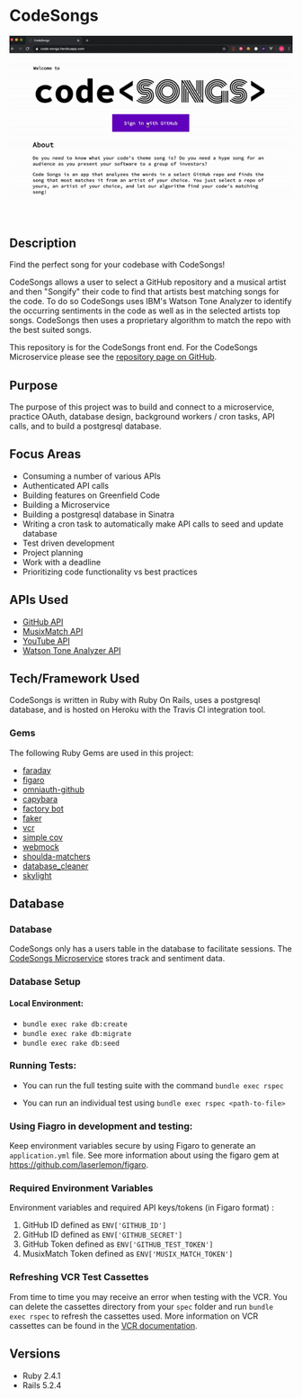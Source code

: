 # CodeSongs
![CodeSongs Demo](futbol_shakira_demo.gif)

## Description

Find the perfect song for your codebase with CodeSongs!

CodeSongs allows a user to select a GitHub repository and a musical artist and then "Songify" their code to find that artists best matching songs for the code. To do so CodeSongs uses IBM's Watson Tone Analyzer to identify the occurring sentiments in the code as well as in the selected artists top songs. CodeSongs then uses a proprietary algorithm to match the repo with the best suited songs.

This repository is for the CodeSongs front end. For the CodeSongs Microservice please see the [repository page on GitHub](https://github.com/ap2322/code_songs_microservice).

## Purpose

The purpose of this project was to build and connect to a microservice, practice OAuth, database design, background workers / cron tasks, API calls, and to build a postgresql database.

## Focus Areas

* Consuming a number of various APIs
* Authenticated API calls
* Building features on Greenfield Code
* Building a Microservice
* Building a postgresql database in Sinatra
* Writing a cron task to automatically make API calls to seed and update database
* Test driven development
* Project planning
* Work with a deadline
* Prioritizing code functionality vs best practices

## APIs Used
* [GitHub API](https://developer.github.com/v3)
* [MusixMatch API](https://developer.musixmatch.com)
* [YouTube API](https://developers.google.com/youtube/v3)
* [Watson Tone Analyzer API](https://www.ibm.com/watson/services/tone-analyzer)

## Tech/Framework Used

CodeSongs is written in Ruby with Ruby On Rails, uses a postgresql database, and is hosted on Heroku with the Travis CI integration tool.

### Gems
The following Ruby Gems are used in this project:

* [faraday](https://github.com/lostisland/faraday)
* [figaro](https://github.com/laserlemon/figaro)
* [omniauth-github](https://github.com/omniauth/omniauth-github)
* [capybara](https://github.com/teamcapybara/capybara)
* [factory bot](https://github.com/thoughtbot/factory_bot_rails)
* [faker](https://github.com/faker-ruby/faker)
* [vcr](https://github.com/vcr/vcr)
* [simple cov](https://github.com/colszowka/simplecov)
* [webmock](https://github.com/bblimke/webmock)
* [shoulda-matchers](https://github.com/thoughtbot/shoulda-matchers)
* [database_cleaner](https://github.com/DatabaseCleaner/database_cleaner)
* [skylight](https://www.skylight.io/)

## Database

### Database 
CodeSongs only has a users table in the database to facilitate sessions. The [CodeSongs Microservice](https://github.com/ap2322/code_songs_microservice) stores track and sentiment data.

### Database Setup

#### Local Environment:
  - `bundle exec rake db:create`
  - `bundle exec rake db:migrate`
  - `bundle exec rake db:seed`

### Running Tests:
  - You can run the full testing suite with the command `bundle exec rspec`

  - You can run an individual test using `bundle exec rspec <path-to-file>`

### Using Fiagro in development and testing:
Keep environment variables secure by using Figaro to generate an `application.yml` file. See more information about using the figaro gem at https://github.com/laserlemon/figaro.

### Required Environment Variables
Environment variables and required API keys/tokens (in Figaro format) :
1. GitHub ID defined as `ENV['GITHUB_ID']`
1. GitHub ID defined as `ENV['GITHUB_SECRET']`
1. GitHub Token defined as `ENV['GITHUB_TEST_TOKEN']`
1. MusixMatch Token defined as `ENV['MUSIX_MATCH_TOKEN']`

### Refreshing VCR Test Cassettes
From time to time you may receive an error when testing with the VCR. You can delete the cassettes directory from your `spec` folder and run `bundle exec rspec` to refresh the cassettes used. More information on VCR cassettes can be found in the [VCR documentation](https://github.com/vcr/vcr).

## Versions
- Ruby 2.4.1
- Rails 5.2.4
